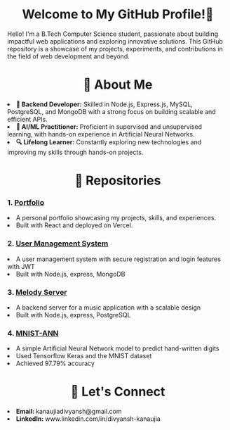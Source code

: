 <h1 align='center'> Welcome to My GitHub Profile!👋</h1>
Hello! I'm a B.Tech Computer Science student, passionate about building impactful web applications and exploring innovative solutions. This GitHub repository is a showcase of my projects, experiments, and contributions in the field of web development and beyond.
<h1 align='center'>🚀 About Me</h1>
  <li>
    <b>🌟 Backend Developer:</b> Skilled in Node.js, Express.js, MySQL, PostgreSQL, and MongoDB with a strong focus on building scalable and efficient APIs.
  </li>
  <li>
    <b>🧠 AI/ML Practitioner:</b> Proficient in supervised and unsupervised learning, with hands-on experience in Artificial Neural Networks.
  </li>
  <li>
    <b>🔍 Lifelong Learner:</b> Constantly exploring new technologies and improving my skills through hands-on projects.
  </li>
<h1 align='center'>📂 Repositories</h1>
<h3>1. <a href='https://www.github.com/CyberKnight4269/Portfolio'>Portfolio</a></h3>
<li>A personal portfolio showcasing my projects, skills, and experiences.</li>
<li>Built with React and deployed on Vercel.</li>
<h3>2. <a href='https://www.github.com/CyberKnight4269/User-Management-System'>User Management System</a></h3>
<li>A user management system with secure registration and login features with JWT</li>
<li>Built with Node.js, express, MongoDB</li>
<h3>3. <a href='https://www.github.com/CyberKnight4269/MelodyServer'>Melody Server</a></h3>
<li>A backend server for a music application with a scalable design</li>
<li>Built with Node.js, express, PostgreSQL</li>
<h3>4. <a href='https://www.github.com/CyberKnight4269/MNIST-ANN'>MNIST-ANN</a></h3>
<li>A simple Artificial Neural Network model to predict hand-written digits</li>
<li>Used Tensorflow Keras and the MNIST dataset</li>
<li>Achieved 97.79% accuracy</li>
<h1 align='center'>🌟 Let's Connect</h1>
<li><b>Email: </b>kanaujiadivyansh@gmail.com</li>
<li><b>LinkedIn: </b>www.linkedin.com/in/divyansh-kanaujia</li>
<!---
CyberKnight4269/CyberKnight4269 is a ✨ special ✨ repository because its `README.md` (this file) appears on your GitHub profile.
You can click the Preview link to take a look at your changes.
--->
